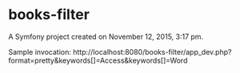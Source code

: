 books-filter
============

A Symfony project created on November 12, 2015, 3:17 pm.


Sample invocation:
http://localhost:8080/books-filter/app_dev.php?format=pretty&keywords[]=Access&keywords[]=Word

